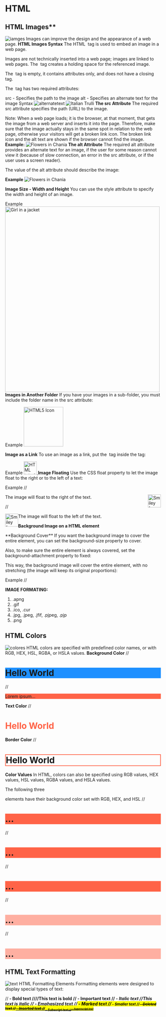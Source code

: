 # HTML
## HTML Images**
![iamges](https://www.barmaje.com/images/html.png)
Images can improve the design and the appearance of a web page.
**HTML Images Syntax**
The HTML <img> tag is used to embed an image in a web page.

Images are not technically inserted into a web page; images are linked to web pages. The <img> tag creates a holding space for the referenced image.

The <img> tag is empty, it contains attributes only, and does not have a closing tag.

The <img> tag has two required attributes:

src - Specifies the path to the image
alt - Specifies an alternate text for the image
Syntax
<img src="url" alt="alternatetext">
<img src="pic_trulli.jpg" alt="Italian Trulli">
**The src Attribute**
The required src attribute specifies the path (URL) to the image.

Note: When a web page loads; it is the browser, at that moment, that gets the image from a web server and inserts it into the page. Therefore, make sure that the image actually stays in the same spot in relation to the web page, otherwise your visitors will get a broken link icon. The broken link icon and the alt text are shown if the browser cannot find the image.
**Example:**
<img src="img_chania.jpg" alt="Flowers in Chania">
**The alt Attribute**
The required alt attribute provides an alternate text for an image, if the user for some reason cannot view it (because of slow connection, an error in the src attribute, or if the user uses a screen reader).

The value of the alt attribute should describe the image:

**Example**
<img src="img_chania.jpg" alt="Flowers in Chania">

**Image Size - Width and Height**
You can use the style attribute to specify the width and height of an image.

Example
<img src="img_girl.jpg" alt="Girl in a jacket" style="width:500px;height:600px;">
**Images in Another Folder**
If you have your images in a sub-folder, you must include the folder name in the src attribute:

Example
<img src="/images/html5.gif" alt="HTML5 Icon" style="width:128px;height:128px;">

**Image as a Link**
To use an image as a link, put the <img> tag inside the <a> tag:

Example
<a href="default.asp">
  <img src="smiley.gif" alt="HTML tutorial" style="width:42px;height:42px;">
</a>
**Image Floating**
Use the CSS float property to let the image float to the right or to the left of a text:

Example
//<p><img src="smiley.gif" alt="Smiley face" style="float:right;width:42px;height:42px;">
The image will float to the right of the text.</p>

//<p><img src="smiley.gif" alt="Smiley face" style="float:left;width:42px;height:42px;">
The image will float to the left of the text.</p>
**Background Image on a HTML element**
<div style="background-image: url('img_girl.jpg');">
**Background Cover**
If you want the background image to cover the entire element, you can set the background-size property to cover.

Also, to make sure the entire element is always covered, set the background-attachment property to fixed:

This way, the background image will cover the entire element, with no stretching (the image will keep its original proportions):

Example
//<style>
//body {
  background-image: url('img_girl.jpg');
  background-repeat: no-repeat;
  background-attachment: fixed;
  background-size: cover;
}
</style>

**IMAGE FORMATING:**
1.	.apng
2.	.gif
3. .ico, .cur
4. .jpg, .jpeg, .jfif, .pjpeg, .pjp
5. .png

## HTML Colors
![colores](https://cdn.educba.com/academy/wp-content/uploads/2019/12/HTML-Colors-.png)
HTML colors are specified with predefined color names, or with RGB, HEX, HSL, RGBA, or HSLA values.
**Background Color**
//<h1 style="background-color:DodgerBlue;">Hello World</h1>
//<p style="background-color:Tomato;">Lorem ipsum...</p>
**Text Color**
//<h1 style="color:Tomato;">Hello World</h1>
**Border Color**
//<h1 style="border:2px solid Tomato;">Hello World</h1>
**Color Values**
In HTML, colors can also be specified using RGB values, HEX values, HSL values, RGBA values, and HSLA values.

The following three <div> elements have their background color set with RGB, HEX, and HSL
//<h1 style="background-color:rgb(255, 99, 71);">...</h1>
//<h1 style="background-color:#ff6347;">...</h1>
//<h1 style="background-color:hsl(9, 100%, 64%);">...</h1>

//<h1 style="background-color:rgba(255, 99, 71, 0.5);">...</h1>
//<h1 style="background-color:hsla(9, 100%, 64%, 0.5);">...</h1>
## HTML Text Formatting
![text](https://i.stack.imgur.com/8wzO2.png)
HTML Formatting Elements
Formatting elements were designed to display special types of text:

//<b> - Bold text ////<b>This text is bold</b>
//<strong> - Important text
//<i> - Italic text //<i>This text is italic</i>
//<em> - Emphasized text
//<mark> - Marked text
//<small> - Smaller text
//<del> - Deleted text
//<ins> - Inserted text
//<sub> - Subscript text
//<sup> - Superscript text




